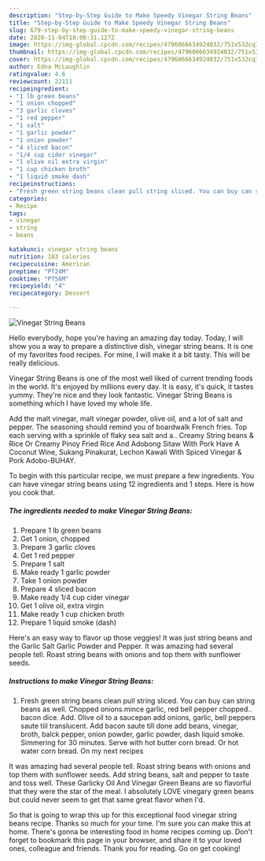 ```yaml
---
description: "Step-by-Step Guide to Make Speedy Vinegar String Beans"
title: "Step-by-Step Guide to Make Speedy Vinegar String Beans"
slug: 679-step-by-step-guide-to-make-speedy-vinegar-string-beans
date: 2020-11-04T18:00:31.127Z
image: https://img-global.cpcdn.com/recipes/4796066634924032/751x532cq70/vinegar-string-beans-recipe-main-photo.jpg
thumbnail: https://img-global.cpcdn.com/recipes/4796066634924032/751x532cq70/vinegar-string-beans-recipe-main-photo.jpg
cover: https://img-global.cpcdn.com/recipes/4796066634924032/751x532cq70/vinegar-string-beans-recipe-main-photo.jpg
author: Edna McLaughlin
ratingvalue: 4.6
reviewcount: 22111
recipeingredient:
- "1 lb green beans"
- "1 onion chopped"
- "3 garlic cloves"
- "1 red pepper"
- "1 salt"
- "1 garlic powder"
- "1 onion powder"
- "4 sliced bacon"
- "1/4 cup cider vinegar"
- "1 olive oil extra virgin"
- "1 cup chicken broth"
- "1 liquid smoke dash"
recipeinstructions:
- "Fresh green string beans clean pull string sliced. You can buy can string beans as well. Chopped onions.mince garlic, red bell pepper chopped.. bacon dice. Add. Olive oil to a saucepan add onions, garlic, bell peppers saute tiil translucent. Add bacon saute till done add beans, vinegar, broth, balck pepper, onion powder, garlic powder, dash liquid smoke. Simmering for 30 minutes. Serve with hot butter corn bread. Or hot water corn bread. On my next recipes"
categories:
- Recipe
tags:
- vinegar
- string
- beans

katakunci: vinegar string beans 
nutrition: 183 calories
recipecuisine: American
preptime: "PT24M"
cooktime: "PT56M"
recipeyield: "4"
recipecategory: Dessert

---
```



![Vinegar String Beans](https://img-global.cpcdn.com/recipes/4796066634924032/751x532cq70/vinegar-string-beans-recipe-main-photo.jpg)

Hello everybody, hope you're having an amazing day today. Today, I will show you a way to prepare a distinctive dish, vinegar string beans. It is one of my favorites food recipes. For mine, I will make it a bit tasty. This will be really delicious.

Vinegar String Beans is one of the most well liked of current trending foods in the world. It's enjoyed by millions every day. It is easy, it's quick, it tastes yummy. They're nice and they look fantastic. Vinegar String Beans is something which I have loved my whole life.

Add the malt vinegar, malt vinegar powder, olive oil, and a lot of salt and pepper. The seasoning should remind you of boardwalk French fries. Top each serving with a sprinkle of flaky sea salt and a.. Creamy String beans &amp; Rice Or Creamy Pinoy Fried Rice And Adobong Sitaw With Pork Have A Coconut Wine, Sukang Pinakurat, Lechon Kawali With Spiced Vinegar &amp; Pork Adobo-BUHAY.


To begin with this particular recipe, we must prepare a few ingredients. You can have vinegar string beans using 12 ingredients and 1 steps. Here is how you cook that.

<!--inarticleads1-->

##### The ingredients needed to make Vinegar String Beans:

1. Prepare 1 lb green beans
1. Get 1 onion, chopped
1. Prepare 3 garlic cloves
1. Get 1 red pepper
1. Prepare 1 salt
1. Make ready 1 garlic powder
1. Take 1 onion powder
1. Prepare 4 sliced bacon
1. Make ready 1/4 cup cider vinegar
1. Get 1 olive oil, extra virgin
1. Make ready 1 cup chicken broth
1. Prepare 1 liquid smoke (dash)


Here&#39;s an easy way to flavor up those veggies! It was just string beans and the Garlic Salt Garlic Powder and Pepper. It was amazing had several people tell. Roast string beans with onions and top them with sunflower seeds. 

<!--inarticleads2-->

##### Instructions to make Vinegar String Beans:

1. Fresh green string beans clean pull string sliced. You can buy can string beans as well. Chopped onions.mince garlic, red bell pepper chopped.. bacon dice. Add. Olive oil to a saucepan add onions, garlic, bell peppers saute tiil translucent. Add bacon saute till done add beans, vinegar, broth, balck pepper, onion powder, garlic powder, dash liquid smoke. Simmering for 30 minutes. Serve with hot butter corn bread. Or hot water corn bread. On my next recipes


It was amazing had several people tell. Roast string beans with onions and top them with sunflower seeds. Add string beans, salt and pepper to taste and toss well. These Garlicky Oil And Vinegar Green Beans are so flavorful that they were the star of the meal. I absolutely LOVE vinegary green beans but could never seem to get that same great flavor when I&#39;d. 

So that is going to wrap this up for this exceptional food vinegar string beans recipe. Thanks so much for your time. I'm sure you can make this at home. There's gonna be interesting food in home recipes coming up. Don't forget to bookmark this page in your browser, and share it to your loved ones, colleague and friends. Thank you for reading. Go on get cooking!
